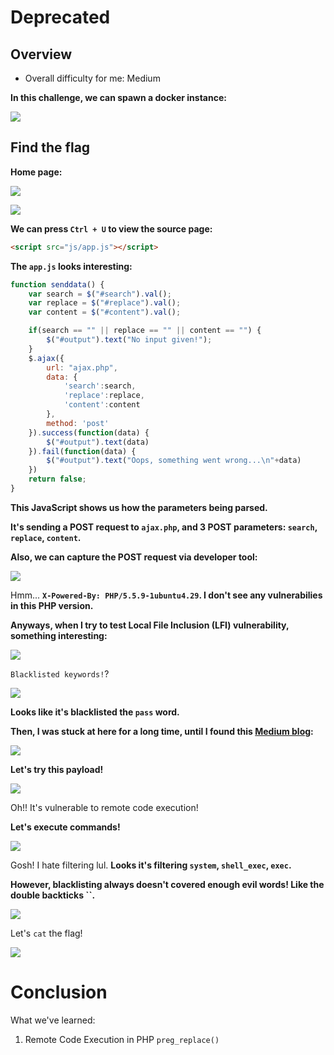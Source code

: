 # Deprecated

## Overview

- Overall difficulty for me: Medium

**In this challenge, we can spawn a docker instance:**

![](https://github.com/siunam321/CTF-Writeups/blob/main/GuidePoint-Security-Oct27-2022/images/Pasted%20image%2020221028232846.png)

## Find the flag

**Home page:**

![](https://github.com/siunam321/CTF-Writeups/blob/main/GuidePoint-Security-Oct27-2022/images/Pasted%20image%2020221028232920.png)

![](https://github.com/siunam321/CTF-Writeups/blob/main/GuidePoint-Security-Oct27-2022/images/Pasted%20image%2020221028233403.png)

**We can press `Ctrl + U` to view the source page:**
```html
<script src="js/app.js"></script>
```

**The `app.js` looks interesting:**
```js
function senddata() {
	var search = $("#search").val();
	var replace = $("#replace").val();
	var content = $("#content").val();

	if(search == "" || replace == "" || content == "") {
		$("#output").text("No input given!");
	}
	$.ajax({
		url: "ajax.php",
		data: {
			'search':search,
			'replace':replace,
			'content':content
		},
		method: 'post'
	}).success(function(data) {
		$("#output").text(data)
	}).fail(function(data) {
		$("#output").text("Oops, something went wrong...\n"+data)
	})
	return false;
}
```

**This JavaScript shows us how the parameters being parsed.**

**It's sending a POST request to `ajax.php`, and 3 POST parameters: `search`, `replace`, `content`.**

**Also, we can capture the POST request via developer tool:**

![](https://github.com/siunam321/CTF-Writeups/blob/main/GuidePoint-Security-Oct27-2022/images/Pasted%20image%2020221028233726.png)

Hmm... **`X-Powered-By: PHP/5.5.9-1ubuntu4.29`. I don't see any vulnerabilies in this PHP version.**

**Anyways, when I try to test Local File Inclusion (LFI) vulnerability, something interesting:**

![](https://github.com/siunam321/CTF-Writeups/blob/main/GuidePoint-Security-Oct27-2022/images/Pasted%20image%2020221029001303.png)

`Blacklisted keywords!`?

![](https://github.com/siunam321/CTF-Writeups/blob/main/GuidePoint-Security-Oct27-2022/images/Pasted%20image%2020221029001324.png)

**Looks like it's blacklisted the `pass` word.**

**Then, I was stuck at here for a long time, until I found this [Medium blog](https://captainnoob.medium.com/command-execution-preg-replace-php-function-exploit-62d6f746bda4):**

![](https://github.com/siunam321/CTF-Writeups/blob/main/GuidePoint-Security-Oct27-2022/images/Pasted%20image%2020221030050949.png)

**Let's try this payload!**

![](https://github.com/siunam321/CTF-Writeups/blob/main/GuidePoint-Security-Oct27-2022/images/Pasted%20image%2020221030051006.png)

Oh!! It's vulnerable to remote code execution!

**Let's execute commands!**

![](https://github.com/siunam321/CTF-Writeups/blob/main/GuidePoint-Security-Oct27-2022/images/Pasted%20image%2020221030051253.png)

Gosh! I hate filtering lul. **Looks it's filtering `system`, `shell_exec`, `exec`.**

**However, blacklisting always doesn't covered enough evil words! Like the double backticks \`\`.**

![](https://github.com/siunam321/CTF-Writeups/blob/main/GuidePoint-Security-Oct27-2022/images/Pasted%20image%2020221030051337.png)

Let's `cat` the flag!

![](https://github.com/siunam321/CTF-Writeups/blob/main/GuidePoint-Security-Oct27-2022/images/Pasted%20image%2020221030051446.png)

# Conclusion

What we've learned:

1. Remote Code Execution in PHP `preg_replace()`